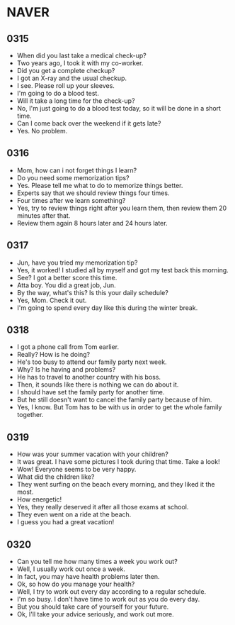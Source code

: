 # NAVER

## 0315

- When did you last take a medical check-up?
- Two years ago, I took it with my co-worker.
- Did you get a complete checkup?
- I got an X-ray and the usual checkup.
- I see. Please roll up your sleeves.
- I'm going to do a blood test.
- Will it take a long time for the check-up?
- No, I'm just going to do a blood test today, so it will be done in a short time.
- Can I come back over the weekend if it gets late?
- Yes. No problem.

## 0316

- Mom, how can i not forget things I learn?
- Do you need some memorization tips?
- Yes. Please tell me what to do to memorize things better.
- Experts say that we should review things four times.
- Four times after we learn something?
- Yes, try to review things right after you learn them, then review them 20 minutes after that.
- Review them again 8 hours later and 24 hours later.

## 0317

- Jun, have you tried my memorization tip?
- Yes, it worked! I studied all by myself and got my test back this morning.
- See? I got a better score this time.
- Atta boy. You did a great job, Jun.
- By the way, what's this? Is this your daily schedule?
- Yes, Mom. Check it out.
- I'm going to spend every day like this during the winter break.

## 0318

- I got a phone call from Tom earlier.
- Really? How is he doing?
- He's too busy to attend our family party next week.
- Why? Is he having and problems?
- He has to travel to another country with his boss.
- Then, it sounds like there is nothing we can do about it.
- I should have set the family party for another time.
- But he still doesn't want to cancel the family party because of him.
- Yes, I know. But Tom has to be with us in order to get the whole family together.

## 0319

- How was your summer vacation with your children?
- It was great. I have some pictures I took during that time. Take a look!
- Wow! Everyone seems to be very happy.
- What did the children like?
- They went surfing on the beach every morning, and they liked it the most.
- How energetic!
- Yes, they really deserved it after all those exams at school.
- They even went on a ride at the beach.
- I guess you had a great vacation!

## 0320

- Can you tell me how many times a week you work out?
- Well, I usually work out once a week.
- In fact, you may have health problems later then.
- Ok, so how do you manage your health?
- Well, I try to work out every day according to a regular schedule.
- I'm so busy. I don't have time to work out as you do every day.
- But you should take care of yourself for your future.
- Ok, I'll take your advice seriously, and work out more.
